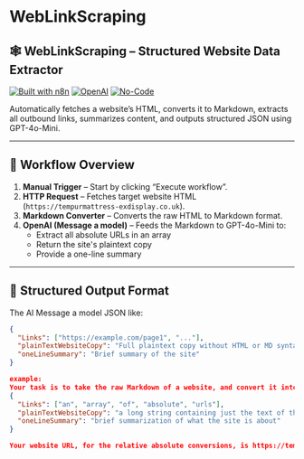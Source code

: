 # WebLinkScraping
## 🕸️ WebLinkScraping – Structured Website Data Extractor

[![Built with n8n](https://img.shields.io/badge/Built%20with-n8n-208ec6?logo=n8n&logoColor=white)](https://n8n.io)
[![OpenAI](https://img.shields.io/badge/AI‑Model-OpenAI%20GPT‑4o‑Mini-lightgrey?logo=openai)](https://platform.openai.com)
[![No-Code](https://img.shields.io/badge/No‑Code‑Automation-green)](#)

Automatically fetches a website’s HTML, converts it to Markdown, extracts all outbound links, summarizes content, and outputs structured JSON using GPT-4o-Mini.

---

## 🚀 Workflow Overview

1. **Manual Trigger** – Start by clicking “Execute workflow”.
2. **HTTP Request** – Fetches target website HTML (`https://tempurmattress-exdisplay.co.uk`).
3. **Markdown Converter** – Converts the raw HTML to Markdown format.
4. **OpenAI (Message a model)** – Feeds the Markdown to GPT-4o-Mini to:
   - Extract all absolute URLs in an array
   - Return the site's plaintext copy
   - Provide a one-line summary

---

## 🧩 Structured Output Format

The AI Message a model JSON like:

```json
{
  "Links": ["https://example.com/page1", "..."],
  "plainTextWebsiteCopy": "Full plaintext copy without HTML or MD syntax...",
  "oneLineSummary": "Brief summary of the site"
}

example: 
Your task is to take the raw Markdown of a website, and convert it into structured data. Use the following format:
{
  "Links": ["an", "array", "of", "absolute", "urls"],
  "plainTextWebsiteCopy": "a long string containing just the text of the site, no formatting",
  "oneLineSummary": "brief summarization of what the site is about"
}

Your website URL, for the relative absolute conversions, is https://tempurmattress-exdisplay.co.uk
